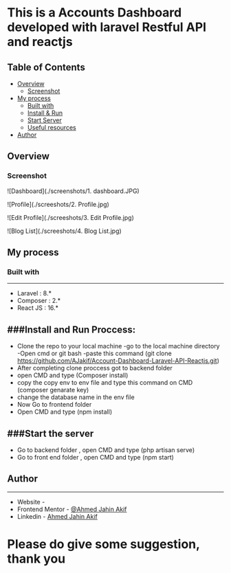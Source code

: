 # This is a Accounts Dashboard developed with laravel Restful API and reactjs

## Table of Contents
- [Overview](#overview)
  - [Screenshot](#screenshot)
- [My process](#my-process)
  - [Built with](#built-with)
  - [Install & Run](#install-and-run-proccess)
  - [Start Server](#start-the-server)
  - [Useful resources](#useful-resources)
- [Author](#author)

## Overview

### Screenshot

![Dashboard](./screenshots/1. dashboard.JPG)

![Profile](./screeshots/2. Profile.jpg)

![Edit Profile](./screeshots/3. Edit Profile.jpg)

![Blog List](./screeshots/4. Blog List.jpg)




## My process

### Built with
-------------
- Laravel : 8.*
- Composer : 2.*
- React JS : 16.*

###Install and Run Proccess:
---------------------------
* Clone the repo to your local machine 
    -go to the local machine directory 
    -Open cmd or git bash
    -paste this command (git clone https://github.com/AJakif/Account-Dashboard-Laravel-API-Reactjs.git)
* After completing clone proccess got to backend folder
* open CMD and type (Composer install)
* copy the copy env to env file and type this command on CMD (composer genarate key)
* change the database name in the env file
* Now Go to frontend folder
* Open CMD and type (npm install)

###Start the server
--------------------------

* Go to backend folder , open CMD and type (php artisan serve)
* Go to front end folder , open CMD and type (npm start)

## Author
--------------------------
- Website - 
- Frontend Mentor - [@Ahmed Jahin Akif](https://www.frontendmentor.io/profile/AJakif)
- Linkedin - [Ahmed Jahin Akif](https://www.linkedin.com/in/ahmed-jahin-akif-798498142/)

# Please do give some suggestion, thank you
